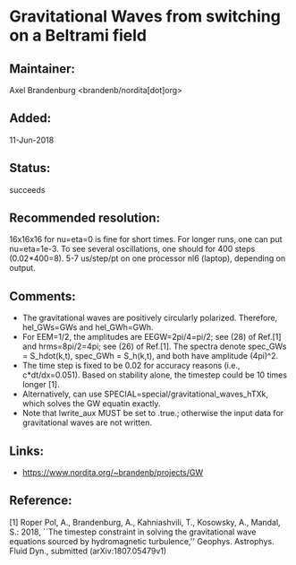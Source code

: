 
 Gravitational Waves from switching on a Beltrami field
=======================================================

## Maintainer:

Axel Brandenburg <brandenb/nordita[dot]org>

## Added:

11-Jun-2018

## Status:

succeeds

## Recommended resolution:

16x16x16 for nu=eta=0 is fine for short times.
For longer runs, one can put nu=eta=1e-3.
To see several oscillations, one should for 400 steps (0.02*400=8).
5-7 us/step/pt on one processor nl6 (laptop), depending on output.

## Comments:

* The gravitational waves are positively circularly polarized.
  Therefore, hel_GWs=GWs and hel_GWh=GWh.
* For EEM=1/2, the amplitudes are EEGW=2pi/4=pi/2; see (28) of Ref.[1]
  and hrms=8pi/2=4pi; see (26) of Ref.[1].
  The spectra denote spec_GWs = S_hdot(k,t), spec_GWh = S_h(k,t),
  and both have amplitude (4pi)^2.
* The time step is fixed to be 0.02 for accuracy reasons (i.e., c*dt/dx=0.051).
  Based on stability alone, the timestep could be 10 times longer [1].
* Alternatively, can use SPECIAL=special/gravitational_waves_hTXk,
  which solves the GW equatin exactly.
* Note that lwrite_aux MUST be set to .true.; otherwise the input
  data for gravitational waves are not written.

## Links:
* https://www.nordita.org/~brandenb/projects/GW

## Reference:
[1] Roper Pol, A., Brandenburg, A., Kahniashvili, T., Kosowsky, A.,
    Mandal, S.: 2018, ``The timestep constraint in solving the
    gravitational wave equations sourced by hydromagnetic turbulence,''
    Geophys. Astrophys. Fluid Dyn., submitted (arXiv:1807.05479v1)

